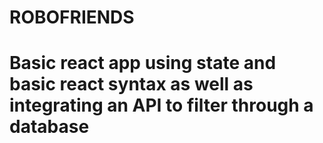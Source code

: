 <h1>ROBOFRIENDS<h1>

Basic react app using state and basic react syntax as well as integrating an API to filter through a database

